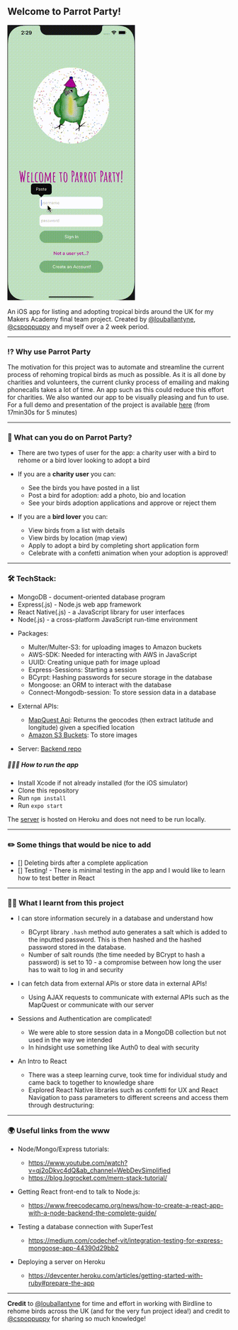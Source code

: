 ## Welcome to Parrot Party!

![parrotpartygif](parrotparty.gif)

An iOS app for listing and adopting tropical birds around the UK for my Makers Academy final team project. Created by [@louballantyne](https://github.com/louballantyne), [@cspoppuppy](https://github.com/cspoppuppy) and myself over a 2 week period.

----

### ⁉️ Why use Parrot Party

The motivation for this project was to automate and streamline the current process of rehoming tropical birds as much as possible. As it is all done by charities and volunteers, the current clunky process of emailing and making phonecalls takes a lot of time. An app such as this could reduce this effort for charities. We also wanted our app to be visually pleasing and fun to use. For a full demo and presentation of the project is available [here](https://www.youtube.com/watch?v=avCYlOvstGc) (from 17min30s for 5 minutes)

----

### 🦜 What can you do on Parrot Party?

- There are two types of user for the app: a charity user with a bird to rehome or a bird lover looking to adopt a bird  

* If you are a **charity user** you can:
   - See the birds you have posted in a list
   - Post a bird for adoption: add a photo, bio and location
   - See your birds adoption applications and approve or reject them

* If you are a **bird lover** you can: 
   - View birds from a list with details
   - View birds by location (map view)
   - Apply to adopt a bird by completing short application form
   - Celebrate with a confetti animation when your adoption is approved!
   
----

### 🛠  TechStack:

- MongoDB - document-oriented database program
- Express(.js) - Node.js web app framework
- React Native(.js) - a JavaScript library for user interfaces
- Node(.js) - a cross-platform JavaScript run-time environment 

* Packages:

   - Multer/Multer-S3: for uploading images to Amazon buckets
   - AWS-SDK: Needed for interacting with AWS in JavaScript
   - UUID: Creating unique path for image upload
   - Express-Sessions: Starting a session
   - BCyrpt: Hashing passwords for secure storage in the database
   - Mongoose: an ORM to interact with the database
   - Connect-Mongodb-session: To store session data in a database

* External APIs:
   - [MapQuest Api](https://developer.mapquest.com/): Returns the geocodes (then extract latitude and longitude) given a specified location
   - [Amazon S3 Buckets](https://aws.amazon.com/s3/): To store images

- Server: [Backend repo](https://github.com/fg24davies/party-parrots-server) 

##### 🏃🏼‍♀️ How to run the app

* Install Xcode if not already installed (for the iOS simulator)
* Clone this repository
* Run ``` npm install ```
* Run ``` expo start ```

The [server](https://parrot-party-api.herokuapp.com/) is hosted on Heroku and does not need to be run locally.

----
### ✏️ Some things that would be nice to add

- [] Deleting birds after a complete application
- [] Testing! - There is minimal testing in the app and I would like to learn how to test better in React 

---- 

### 🕵🏼 What I learnt from this project

* I can store information securely in a database and understand how
   - BCyrpt library ```.hash``` method auto generates a salt which is added to the inputted password. This is then hashed and the hashed password stored in the database.
   - Number of salt rounds (the time needed by BCrypt to hash a password) is set to 10 - a compromise between how long the user has to wait to log in and security
   
* I can fetch data from external APIs or store data in external APIs! 
   - Using AJAX requests to communicate with external APIs such as the MapQuest or communicate with our server

* Sessions and Authentication are complicated!
   - We were able to store session data in a MongoDB collection but not used in the way we intended
   - In hindsight use something like Auth0 to deal with security 
   
* An Intro to React
   - There was a steep learning curve, took time for individual study and came back to together to knowledge share
   - Explored React Native libraries such as confetti for UX and React Navigation to pass parameters to different screens and access them through destructuring:

    
----

### 🌍 Useful links from the www

- Node/Mongo/Express tutorials:
   - https://www.youtube.com/watch?v=qj2oDkvc4dQ&ab_channel=WebDevSimplified  
   - https://blog.logrocket.com/mern-stack-tutorial/

- Getting React front-end to talk to Node.js:
    - https://www.freecodecamp.org/news/how-to-create-a-react-app-with-a-node-backend-the-complete-guide/
    
- Testing a database connection with SuperTest
   - https://medium.com/codechef-vit/integration-testing-for-express-mongoose-app-44390d29bb2
   
- Deploying a server on Heroku 
   - https://devcenter.heroku.com/articles/getting-started-with-ruby#prepare-the-app

---- 

**Credit** to [@louballantyne](https://github.com/louballantyne) for time and effort in working with Birdline to rehome birds across the UK (and for the very fun project idea!) and credit to [@cspoppuppy](https://github.com/cspoppuppy) for sharing so much knowledge!


